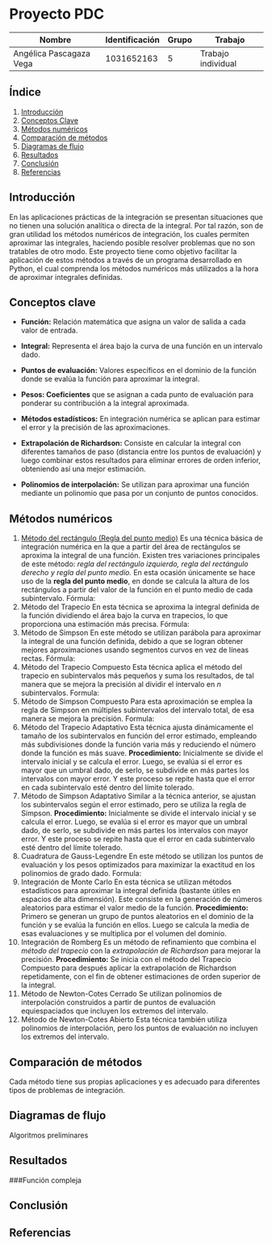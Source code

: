 # Proyecto PDC

| Nombre                 | Identificación | Grupo | Trabajo          |
|------------------------|----------------|-------|------------------|
| Angélica Pascagaza Vega| 1031652163     |   5   | Trabajo individual |

## Índice

1. [Introducción](#Introducción)
2. [Conceptos Clave](#Conceptos-clave)
3. [Métodos numéricos](#Métodos-numéricos)
4. [Comparación de métodos](#Comparación-de-métodos)
5. [Diagramas de flujo](#Diagramas-de-flujo)
5. [Resultados](#Resultados)
6. [Conclusión](#Conclusión)
7. [Referencias](#Referencias)

## Introducción
En las aplicaciones prácticas de la integración se presentan situaciones que no tienen una solución analítica o directa de la integral. Por tal razón, son de gran utilidad los métodos numéricos de integración, los cuales permiten aproximar las integrales, haciendo posible resolver problemas que no son tratables de otro modo. Este proyecto tiene como objetivo facilitar la aplicación de estos métodos a través de un programa desarrollado en Python, el cual comprenda los métodos numéricos más utilizados a la hora de aproximar integrales definidas. 

## Conceptos clave
- **Función:** Relación matemática que asigna un valor de salida a cada valor de entrada.

- **Integral:** Representa el área bajo la curva de una función en un intervalo dado.

- **Puntos de evaluación:** Valores específicos en el dominio de la función donde se evalúa la función para aproximar la integral.
  
- **Pesos: Coeficientes** que se asignan a cada punto de evaluación para ponderar su contribución a la integral aproximada.
  
- **Métodos estadísticos:** En integración numérica se aplican para estimar el error y la precisión de las aproximaciones.
  
- **Extrapolación de Richardson:** Consiste en calcular la integral con diferentes tamaños de paso (distancia entre los puntos de evaluación) y luego combinar estos resultados para eliminar errores de orden inferior, obteniendo así una mejor estimación.
  
- **Polinomios de interpolación:** Se utilizan para aproximar una función mediante un polinomio que pasa por un conjunto de puntos conocidos.
  

## Métodos numéricos
1.	<u>Método del rectángulo (Regla del punto medio)</u>
Es una técnica básica de integración numérica en la que a partir del área de rectángulos se aproxima la integral de una función. Existen tres variaciones principales de este método: <i>regla del rectángulo izquierdo, regla del rectángulo derecho y regla del punto medio. </i> En esta ocasión únicamente se hace uso de la <b>regla del punto medio</b>, en donde se calcula la altura de los rectángulos a partir del valor de la función en el punto medio de cada subintervalo.
Fórmula:
2.	Método del Trapecio
En esta técnica se aproxima la integral definida de la función dividiendo el área bajo la curva en trapecios, lo que proporciona una estimación más precisa.
Fórmula:
3.	Método de Simpson
En este método se utilizan parábola para aproximar la integral de una función definida, debido a que se logran obtener mejores aproximaciones usando segmentos curvos en vez de líneas rectas.
Fórmula:
4.	Método del Trapecio Compuesto
Esta técnica aplica el método del trapecio en subintervalos más pequeños y suma los resultados, de tal manera que se mejora la precisión al dividir el intervalo en <i>n</i> subintervalos.
Formula:
5.	Método de Simpson Compuesto
Para esta aproximación se emplea la regla de Simpson en múltiples subintervalos del intervalo total, de esa manera se mejora la precisión.
Formula:
6.	Método del Trapecio Adaptativo
Esta técnica ajusta dinámicamente el tamaño de los subintervalos en función del error estimado, empleando más subdivisiones donde la función varia más y reduciendo el número donde la función es más suave.
<b>Procedimiento:</b> Inicialmente se divide el intervalo inicial y se calcula el error. Luego, se evalúa si el error es mayor que un umbral dado, de serlo, se subdivide en más partes los intervalos con mayor error. Y este proceso se repite hasta que el error en cada subintervalo esté dentro del límite tolerado.
7.	Método de Simpson Adaptativo
Similar a la técnica anterior, se ajustan los subintervalos según el error estimado, pero se utiliza la regla de Simpson.
<b>Procedimiento:</b> Inicialmente se divide el intervalo inicial y se calcula el error. Luego, se evalúa si el error es mayor que un umbral dado, de serlo, se subdivide en más partes los intervalos con mayor error. Y este proceso se repite hasta que el error en cada subintervalo esté dentro del límite tolerado.
8.	Cuadratura de Gauss-Legendre
En este método se utilizan los puntos de evaluación y los pesos optimizados para maximizar la exactitud en los polinomios de grado dado. 
Formula:
9.	Integración de Monte Carlo
En esta técnica se utilizan métodos estadísticos para aproximar la integral definida (bastante útiles en espacios de alta dimensión). Este consiste en la generación de números aleatorios para estimar el valor medio de la función.
<b>Procedimiento:</b> Primero se generan un grupo de puntos aleatorios en el dominio de la función y se evalúa la función en ellos. Luego se calcula la media de esas evaluaciones y se multiplica por el volumen del dominio.
10.	Integración de Romberg
Es un método de refinamiento que combina el <i>método del trapecio</i> con la <i>extrapolación de Richardson </i> para mejorar la precisión.
<b>Procedimiento:</b> Se inicia con el método del Trapecio Compuesto para después aplicar la extrapolación de Richardson repetidamente, con el fin de obtener estimaciones de orden superior de la integral.
11.	Método de Newton-Cotes Cerrado
Se utilizan polinomios de interpolación construidos a partir de puntos de evaluación equiespaciados que incluyen los extremos del intervalo.
12.	Método de Newton-Cotes Abierto
Esta técnica también utiliza polinomios de interpolación, pero los puntos de evaluación no incluyen los extremos del intervalo.


## Comparación de métodos
Cada método tiene sus propias aplicaciones y es adecuado para diferentes tipos de problemas de integración.

## Diagramas de flujo
Algoritmos preliminares

## Resultados
###Función compleja

## Conclusión

## Referencias

